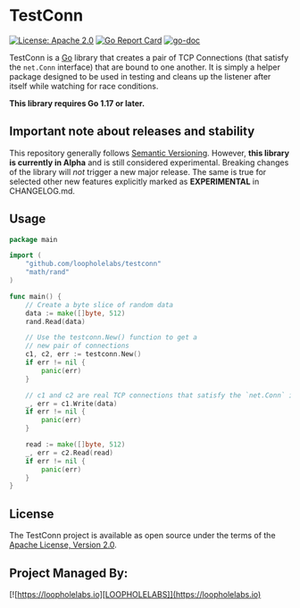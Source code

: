 # TestConn


[![License: Apache 2.0](https://img.shields.io/badge/License-Apache%202.0-brightgreen.svg)](https://www.apache.org/licenses/LICENSE-2.0)
[![Go Report Card](https://goreportcard.com/badge/github.com/loopholelabs/testconn)](https://goreportcard.com/report/github.com/loopholelabs/testconn)
[![go-doc](https://godoc.org/github.com/loopholelabs/testconn?status.svg)](https://godoc.org/github.com/loopholelabs/testconn)

TestConn is a [Go](http://golang.org) library that creates a pair of TCP Connections (that satisfy the `net.Conn` interface) that are bound to one another. It is simply a helper package 
designed to be used in testing and cleans up the listener after itself while watching for race conditions. 

**This library requires Go 1.17 or later.**

## Important note about releases and stability

This repository generally follows [Semantic
Versioning](https://semver.org/). However, **this library is currently in Alpha** and
is still considered experimental. Breaking changes of the library will _not_ trigger a
new major release. The same is true for selected other new features explicitly marked as
**EXPERIMENTAL** in CHANGELOG.md.

## Usage

```go
package main 

import (
	"github.com/loopholelabs/testconn"
	"math/rand"
)

func main() {
	// Create a byte slice of random data
	data := make([]byte, 512)
	rand.Read(data)

	// Use the testconn.New() function to get a 
	// new pair of connections
	c1, c2, err := testconn.New()
	if err != nil {
		panic(err)
    }

	// c1 and c2 are real TCP connections that satisfy the `net.Conn` interface
	_, err = c1.Write(data)
	if err != nil {
		panic(err)
	}

	read := make([]byte, 512)
	_, err = c2.Read(read)
	if err != nil {
		panic(err)
	}
}
```

## License

The TestConn project is available as open source under the terms of the [Apache License, Version 2.0](http://www.apache.org/licenses/LICENSE-2.0).


## Project Managed By:
[![https://loopholelabs.io][LOOPHOLELABS]](https://loopholelabs.io)

[GITREPO]: https://github.com/loopholelabs/testconn
[LOOPHOLELABS]: https://cdn.loopholelabs.io/loopholelabs/LoopholeLabsLogo.svg
